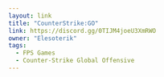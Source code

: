 ```yaml
---
layout: link
title: "CounterStrike:GO"
link: https://discord.gg/0TIJM4joeU3XmRWO
owner: "Elesoterik"
tags: 
  - FPS Games
  - Counter-Strike Global Offensive
---
```

